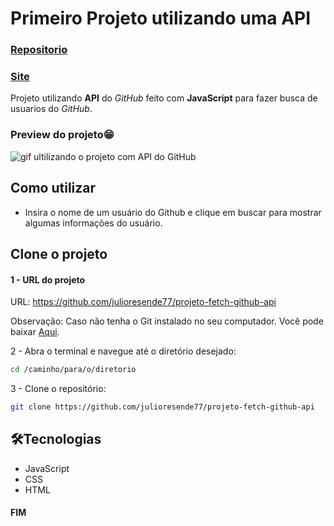 # Primeiro Projeto utilizando uma API

### [Repositorio](https://github.com/julioresende77/projeto-fetch-github-api/)

### [Site](https://julioresende77.github.io/projeto-fetch-github-api/)

Projeto utilizando **API** do *GitHub* feito com **JavaScript** para fazer busca de usuarios do *GitHub*.

### Preview do projeto😁
<img src="./src/img/Gif-projeto-github-api.gif" alt="gif ultilizando o projeto com API do GitHub">


## Como utilizar
- Insira o nome de um usuário do Github e clique em buscar para mostrar algumas informações do usuário.

## Clone o projeto

#### 1 - URL do projeto
URL: https://github.com/julioresende77/projeto-fetch-github-api

Observação: Caso não tenha o Git instalado no seu computador. Você pode baixar [Aqui](https://git-scm.com/downloads).

2 - Abra o terminal e navegue até o diretório desejado:
```bash
cd /caminho/para/o/diretorio
```
3 - Clone o repositório:
```bash
git clone https://github.com/julioresende77/projeto-fetch-github-api
```

## 🛠️Tecnologias
- JavaScript
- CSS
- HTML

#### FIM